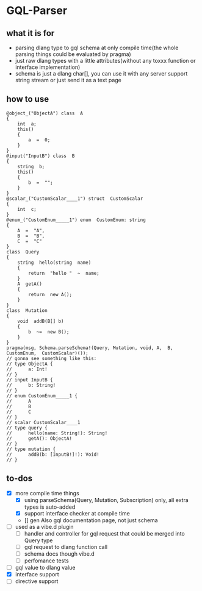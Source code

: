# GQL-Parser
## what it is for

 - parsing dlang type to gql schema at only compile time(the whole parsing things could be evaluated by pragma)
 - just raw dlang types with a little attributes(without any toxxx function or interface implementation)
 - schema is just a dlang char[], you can use it with any server support string stream or just send it as a text page
## how to use

    @object_("ObjectA") class  A
    {
	    int  a;
	    this()
	    {
		    a  =  0;
	    }
    }
    @input("InputB") class  B
    {
	    string  b;
	    this()
	    {
		    b  =  "";
		}
	}
	@scalar_("CustomScalar____1") struct  CustomScalar
	{
		int  c;
	}
	@enum_("CustomEnum_____1") enum  CustomEnum: string
	{
		A  =  "A",
		B  =  "B",
		C  =  "C"
	}
	class  Query
	{
		string  hello(string  name)
		{
			return  "hello "  ~  name;
		}
		A  getA()
		{
			return  new A();
		}
	}
	class  Mutation
	{
		void  addB(B[] b)
		{
			b  ~=  new B();
		}
	}
	pragma(msg, Schema.parseSchema!(Query, Mutation, void, A,  B,  CustomEnum,  CustomScalar)());
	// gonna see something like this:
	// type ObjectA {
	// 		a: Int!
	// }
	// input InputB {
	// 		b: String!
	// }
	// enum CustomEnum_____1 {
	// 		A
	// 		B
	// 		C
	// }
	// scalar CustomScalar____1
	// type query {
	// 		hello(name: String!): String!
	// 		getA(): ObjectA!
	// }
	// type mutation {
	// 		addB(b: [InputB!]!): Void!
	// }
## to-dos

 - [x] more compile time things
	 - [x] using parseSchema(Query, Mutation, Subscription) only, all extra types is auto-added
	 - [x] support interface checker at compile time
	 - [] gen Also gql documentation page, not just schema
- [ ] used as a vibe.d plugin
	- [ ] handler and controller for gql request that could be merged into Query type
	- [ ] gql request to dlang function call
	- [ ] schema docs though vibe.d
	- [ ] perfomance tests
- [ ] gql value to dlang value
- [x] interface support
- [ ] directive support